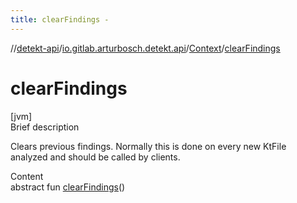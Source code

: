 ```yaml
---
title: clearFindings -
---
```

//[detekt-api](../../index.md)/[io.gitlab.arturbosch.detekt.api](../index.md)/[Context](index.md)/[clearFindings](clear-findings.md)



# clearFindings  
[jvm]  
Brief description  


Clears previous findings. Normally this is done on every new KtFile analyzed and should be called by clients.

  
Content  
abstract fun [clearFindings](clear-findings.md)()  



